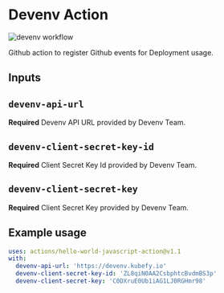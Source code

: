 # Devenv Action

![ devenv workflow ](https://github.com/kubefy-com/devenv-action/actions/workflows/main.yaml/badge.svg)


Github action to register Github events for Deployment usage.

## Inputs

## `devenv-api-url`

**Required** Devenv API URL provided by Devenv Team.

## `devenv-client-secret-key-id`

**Required** Client Secret Key Id provided by Devenv Team.

## `devenv-client-secret-key`

**Required** Client Secret Key provided by Devenv Team.

## Example usage

```yaml
uses: actions/hello-world-javascript-action@v1.1
with:
  devenv-api-url: 'https://devenv.kubefy.io'
  devenv-client-secret-key-id: 'ZL8qiN0AA2CsbphtcBvdmBS3p'
  devenv-client-secret-key: 'C0DXruE0Ub1iAG1LJ0RGHmr98'
  ```